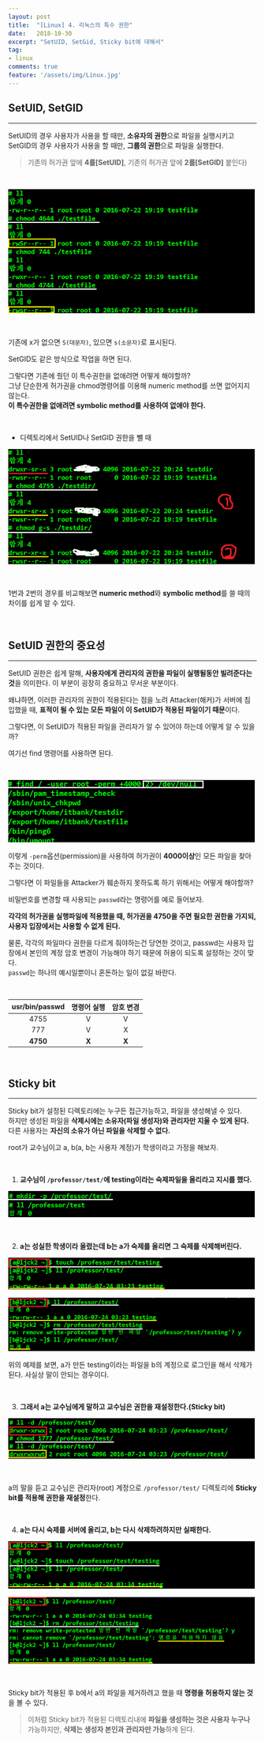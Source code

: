```yaml
---
layout: post
title:  "[Linux] 4. 리눅스의 특수 권한"
date:   2018-10-30
excerpt: "SetUID, SetGid, Sticky bit에 대해서"
tag:
- linux
comments: true
feature: '/assets/img/Linux.jpg'
---
```


## SetUID, SetGID

---

SetUID의 경우 사용자가 사용을 할 때만, **소유자의 권한**으로 파일을 실행시키고 SetGID의 경우 사용자가 사용을 할 때만, **그룹의 권한**으로 파일을 실행한다.

> 기존의 허가권 앞에 **4를[SetUID]**, 기존의 허가권 앞에 **2를[SetGID]** 붙인다)

<br/>

![SetUID](/assets/img/linux_setUID.png)

<br/>

기존에 x가 없으면 `S(대문자)`, 있으면 `s(소문자)`로 표시된다.

SetGID도 같은 방식으로 작업을 하면 된다.

그렇다면 기존에 줬던 이 특수권한을 없애려면 어떻게 해야할까?<br/>
그냥 단순한게 허가권을 chmod명령어를 이용해 numeric method를 쓰면 없어지지 않는다.<br/>
**이 특수권한을 없애려면 symbolic method를 사용하여 없애야 한다.**

<br/>

* 디렉토리에서 SetUID나 SetGID 권한을 뺄 때

![SetUID](/assets/img/linux_SetGID,UID.png)

<br/>

1번과 2번의 경우를 비교해보면 **numeric method**와 **symbolic method**를 쓸 때의 차이를 쉽게 알 수 있다.

<br/>

## SetUID 권한의 중요성

---

SetUID 권한은 쉽게 말해, **사용자에게 관리자의 권한을 파일이 실행될동안 빌려준다는 것**을 의미한다. 이 부분이 굉장히 중요하고 무서운 부분이다.

왜냐하면, 이러한 관리자의 권한이 적용된다는 점을 노려 Attacker(해커)가 서버에 침입했을 때, **표적이 될 수 있는 모든 파일이 이 SetUID가 적용된 파일이기 때문**이다.

그렇다면, 이 SetUID가 적용된 파일을 관리자가 알 수 있어야 하는데 어떻게 알 수 있을까? 

여기선 find 명령어를 사용하면 된다.

<br/>

![perm](/assets/img/linux_perm.png)

이렇게 `-perm`옵션(permission)을 사용하여 허가권이 **4000이상**인 모든 파일을 찾아주는 것이다.

그렇다면 이 파일들을 Attacker가 훼손하지 못하도록 하기 위해서는 어떻게 해야할까?

비밀번호를 변경할 때 사용되는 `passwd`라는 명령어를 예로 들어보자.

**각각의 허가권을 실행파일에 적용했을 때, 허가권을 4750을 주면 필요한 권한을 가지되, 사용자 입장에서는 사용할 수 없게 된다.**

물론, 각각의 파일마다 권한을 다르게 줘야하는건 당연한 것이고, passwd는 사용자 입장에서 본인의 계정 암호 변경이 가능해야 하기 때문에 허용이 되도록 설정하는 것이 맞다.<br/>
`passwd`는 하나의 예시일뿐이니 혼돈하는 일이 없길 바란다.

<br/>

|   usr/bin/passwd |   명령어 실행   |    암호 변경   |
| :--------------: | :------------: | :------------:| 
|       4755       |        V       |       V       |
|       777        |        V       |       X       |
|     **4750**     |    **X**       |     **X**     |

<br/>

## Sticky bit

---

Sticky bit가 설정된 디렉토리에는 누구든 접근가능하고, 파일을 생성해낼 수 있다.<br/> 하지만 생성된 파일을 **삭제시에는 소유자(파일 생성자)와 관리자만 지울 수 있게 된다.**<br/>
다른 사용자는 **자신의 소유가 아닌 파일을 삭제할 수 없다.**

root가 교수님이고 a, b(a, b는 사용자 계정)가 학생이라고 가정을 해보자.

<br/>

1. **교수님이 `/professor/test/`에 testing이라는 숙제파일을 올리라고 지시를 했다.**

![perm](/assets/img/linux_Stickybit1.png)

<br/>

2. **a는 성실한 학생이라 올렸는데 b는 a가 숙제를 올리면 그 숙제를 삭제해버린다.**

![perm](/assets/img/linux_Stickybit2.png)

![perm](/assets/img/linux_Stickybit3.png)

위의 예제를 보면, a가 만든 testing이라는 파일을 b의 계정으로 로그인을 해서 삭제가 된다. 사실상 말이 안되는 경우이다.

<br/>

3. **그래서 a는 교수님에게 말하고 교수님은 권한을 재설정한다.(Sticky bit)**

![perm](/assets/img/linux_Stickybit4.png)

<br/>

a의 말을 듣고 교수님은 관리자(root) 계정으로 `/professor/test/` 디렉토리에 **Sticky bit를 적용해 권한을 재설정**한다.

<br/>

4. **a는 다시 숙제를 서버에 올리고, b는 다시 삭제하려하지만 실패한다.**

![perm](/assets/img/linux_Stickybit5.png)

![perm](/assets/img/linux_Stickybit6.png)

<br/>

Sticky bit가 적용된 후 b에서 a의 파일을 제거하려고 했을 때 **명령을 허용하지 않는 것**을 볼 수 있다.

> 이처럼 Sticky bit가 적용된 디렉토리내에 **파일을 생성하는 것은 사용자 누구나** 가능하지만, **삭제는 생성자 본인과 관리자만 가능**하게 된다.